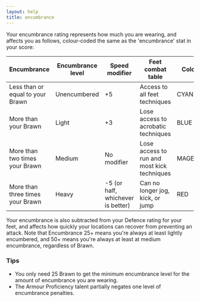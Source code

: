 ```yaml
---
layout: help
title: encumbrance
---
```


Your encumbrance rating represents how much you are wearing, and affects you as
follows, colour-coded the same as the 'encumbrance' stat in your score:

Encumbrance | Encumbrance level | Speed modifier | Feet combat table | Colour
--- | --- | --- | --- | ---
Less than or equal to your Brawn | Unencumbered | +5 | Access to all feet techniques | CYAN
More than your Brawn | Light | +3 | Lose access to acrobatic techniques | BLUE
More than two times your Brawn | Medium | No modifier | Lose access to run and most kick techniques | MAGENTA
More than three times your Brawn | Heavy | -5 (or half, whichever is better) | Can no longer jog, kick, or jump | RED

Your encumbrance is also subtracted from your Defence rating for your feet, 
and affects how quickly your locations can recover from preventing an attack.
Note that Encumbrance 25+ means you're always at least lightly encumbered, and 
50+ means you're always at least at medium encumbrance, regardless of Brawn.

### Tips

- You only need 25 Brawn to get the minimum encumbrance level for the amount of encumbrance you are wearing.
- The Armour Proficiency talent partially negates one level of encumbrance penalties.
